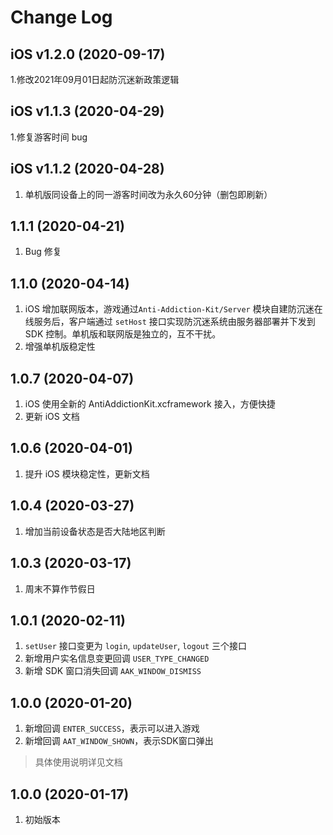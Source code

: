 # Change Log

## iOS v1.2.0 (2020-09-17)
1.修改2021年09月01日起防沉迷新政策逻辑

## iOS v1.1.3 (2020-04-29)
1.修复游客时间 bug

## iOS v1.1.2 (2020-04-28)
1. 单机版同设备上的同一游客时间改为永久60分钟（删包即刷新）

## 1.1.1 (2020-04-21)
1. Bug 修复

## 1.1.0 (2020-04-14)
1. iOS 增加联网版本，游戏通过`Anti-Addiction-Kit/Server` 模块自建防沉迷在线服务后，客户端通过 `setHost` 接口实现防沉迷系统由服务器部署并下发到 SDK 控制。单机版和联网版是独立的，互不干扰。
2. 增强单机版稳定性

## 1.0.7 (2020-04-07)
1. iOS 使用全新的 AntiAddictionKit.xcframework 接入，方便快捷
2. 更新 iOS 文档

## 1.0.6 (2020-04-01)

1. 提升 iOS 模块稳定性，更新文档

## 1.0.4 (2020-03-27)

1. 增加当前设备状态是否大陆地区判断


## 1.0.3 (2020-03-17)

1. 周末不算作节假日


## 1.0.1 (2020-02-11)

1.  `setUser` 接口变更为 `login`, `updateUser`, `logout` 三个接口
2. 新增用户实名信息变更回调 `USER_TYPE_CHANGED`
3. 新增 SDK 窗口消失回调 `AAK_WINDOW_DISMISS`


## 1.0.0 (2020-01-20)

1. 新增回调 `ENTER_SUCCESS`，表示可以进入游戏
2. 新增回调 `AAT_WINDOW_SHOWN`，表示SDK窗口弹出

> 具体使用说明详见文档


## 1.0.0 (2020-01-17)

1. 初始版本
